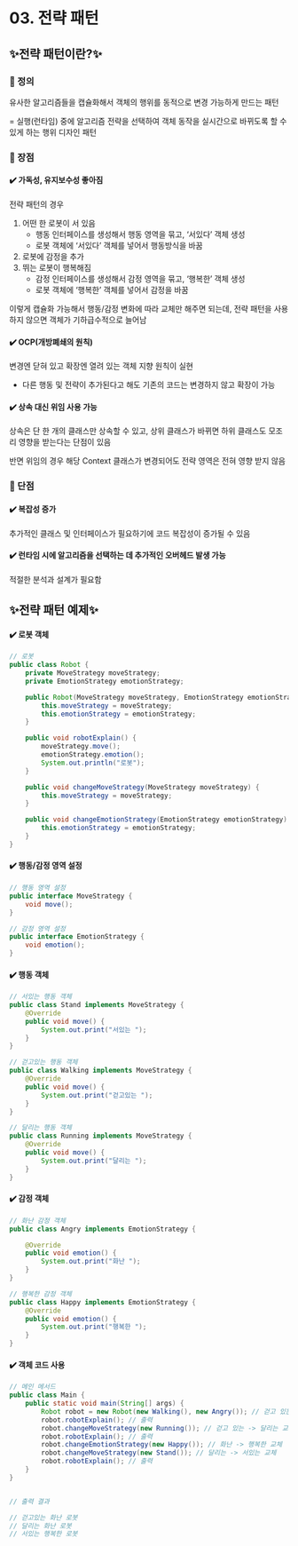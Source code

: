 # 03. 전략 패턴

## ✨전략 패턴이란?✨

### 📌 정의

유사한 알고리즘들을 캡슐화해서 객체의 행위를 동적으로 변경 가능하게 만드는 패턴

= 실행(런타임) 중에 알고리즘 전략을 선택하여 객체 동작을 실시간으로 바뀌도록 할 수 있게 하는 행위 디자인 패턴

### 📌 장점

#### ✔️ 가독성, 유지보수성 좋아짐

전략 패턴의 경우

1. 어떤 한 로봇이 서 있음
   - 행동 인터페이스를 생성해서 행동 영역을 묶고, ‘서있다’ 객체 생성
   - 로봇 객체에 ‘서있다’ 객체를 넣어서 행동방식을 바꿈
2. 로봇에 감정을 추가
3. 뛰는 로봇이 행복해짐
   - 감정 인터페이스를 생성해서 감정 영역을 묶고, ‘행복한’ 객체 생성
   - 로봇 객체에 ‘행복한’ 객체를 넣어서 감정을 바꿈

이렇게 캡슐화 가능해서 행동/감정 변화에 따라 교체만 해주면 되는데, 전략 패턴을 사용하지 않으면 객체가 기하급수적으로 늘어남

#### ✔️ OCP(개방폐쇄의 원칙)

변경엔 닫혀 있고 확장엔 열려 있는 객체 지향 원칙이 실현

- 다른 행동 및 전략이 추가된다고 해도 기존의 코드는 변경하지 않고 확장이 가능

#### ✔️ 상속 대신 위임 사용 가능

상속은 단 한 개의 클래스만 상속할 수 있고, 상위 클래스가 바뀌면 하위 클래스도 모조리 영향을 받는다는 단점이 있음

반면 위임의 경우 해당 Context 클래스가 변경되어도 전략 영역은 전혀 영향 받지 않음

### 📌 단점

#### ✔️ 복잡성 증가

추가적인 클래스 및 인터페이스가 필요하기에 코드 복잡성이 증가될 수 있음

#### ✔️ 런타임 시에 알고리즘을 선택하는 데 추가적인 오버헤드 발생 가능

적절한 분석과 설계가 필요함

## ✨전략 패턴 예제✨

#### ✔️ 로봇 객체

```java
// 로봇
public class Robot {
    private MoveStrategy moveStrategy;
    private EmotionStrategy emotionStrategy;

    public Robot(MoveStrategy moveStrategy, EmotionStrategy emotionStrategy) {
        this.moveStrategy = moveStrategy;
        this.emotionStrategy = emotionStrategy;
    }

    public void robotExplain() {
        moveStrategy.move();
        emotionStrategy.emotion();
        System.out.println("로봇");
    }

    public void changeMoveStrategy(MoveStrategy moveStrategy) {
        this.moveStrategy = moveStrategy;
    }

    public void changeEmotionStrategy(EmotionStrategy emotionStrategy) {
        this.emotionStrategy = emotionStrategy;
    }
}

```

#### ✔️ 행동/감정 영역 설정

```java
// 행동 영역 설정
public interface MoveStrategy {
    void move();
}

// 감정 영역 설정
public interface EmotionStrategy {
    void emotion();
}

```

#### ✔️ 행동 객체

```java
// 서있는 행동 객체
public class Stand implements MoveStrategy {
    @Override
    public void move() {
        System.out.print("서있는 ");
    }
}

// 걷고있는 행동 객체
public class Walking implements MoveStrategy {
    @Override
    public void move() {
        System.out.print("걷고있는 ");
    }
}

// 달리는 행동 객체
public class Running implements MoveStrategy {
    @Override
    public void move() {
        System.out.print("달리는 ");
    }
}

```

#### ✔️ 감정 객체

```java
// 화난 감정 객체
public class Angry implements EmotionStrategy {

    @Override
    public void emotion() {
        System.out.print("화난 ");
    }
}

// 행복한 감정 객체
public class Happy implements EmotionStrategy {
    @Override
    public void emotion() {
        System.out.print("행복한 ");
    }
}

```

#### ✔️ 객체 코드 사용

```java
// 메인 메서드
public class Main {
    public static void main(String[] args) {
        Robot robot = new Robot(new Walking(), new Angry()); // 걷고 있는, 화난 객체 설정
        robot.robotExplain(); // 출력
        robot.changeMoveStrategy(new Running()); // 걷고 있는 -> 달리는 교체
        robot.robotExplain(); // 출력
        robot.changeEmotionStrategy(new Happy()); // 화난 -> 행복한 교체
        robot.changeMoveStrategy(new Stand()); // 달리는 -> 서있는 교체
        robot.robotExplain(); // 출력
    }
}


// 출력 결과

// 걷고있는 화난 로봇
// 달리는 화난 로봇
// 서있는 행복한 로봇

```
